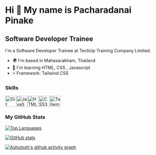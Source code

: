 
Hi 👋 My name is Pacharadanai Pinake
====================================

Software Developer Trainee
--------------------------

I'm a Software Developer Trainee at TechUp Training Company Limited.

* 🌍  I'm based in Mahasarakham, Thailand
* 🧠  I'm learning HTML, CSS , Javascript
* ⚡  Framework: Tailwind CSS

### Skills


<p align="left">
<a href="https://git-scm.com/" target="_blank" rel="noreferrer"><img src="https://raw.githubusercontent.com/danielcranney/readme-generator/main/public/icons/skills/git-colored.svg" width="36" height="36" alt="Git" /></a><a href="https://developer.mozilla.org/en-US/docs/Web/JavaScript" target="_blank" rel="noreferrer"><img src="https://raw.githubusercontent.com/danielcranney/readme-generator/main/public/icons/skills/javascript-colored.svg" width="36" height="36" alt="JavaScript" /></a><a href="https://developer.mozilla.org/en-US/docs/Glossary/HTML5" target="_blank" rel="noreferrer"><img src="https://raw.githubusercontent.com/danielcranney/readme-generator/main/public/icons/skills/html5-colored.svg" width="36" height="36" alt="HTML5" /></a><a href="https://www.w3.org/TR/CSS/#css" target="_blank" rel="noreferrer"><img src="https://raw.githubusercontent.com/danielcranney/readme-generator/main/public/icons/skills/css3-colored.svg" width="36" height="36" alt="CSS3" /></a><a href="https://tailwindcss.com/" target="_blank" rel="noreferrer"><img src="https://raw.githubusercontent.com/danielcranney/readme-generator/main/public/icons/skills/tailwindcss-colored.svg" width="36" height="36" alt="TailwindCSS" /></a>
</p>




### <b>My GitHub Stats</b>

<a href="https://github.com/P-Pacharadanai" align="left"><img src="https://github-readme-stats.vercel.app/api/top-langs/?username=P-Pacharadanai&langs_count=10&title_color=0891b2&text_color=ffffff&icon_color=0891b2&bg_color=1c1917&hide_border=true&locale=en&custom_title=Top%20%Languages" alt="Top Languages" /></a>

<a href="http://www.github.com/P-Pacharadanai"><img src="https://github-readme-stats.vercel.app/api?username=P-Pacharadanai&show_icons=true&hide=&count_private=true&title_color=0891b2&text_color=ffffff&icon_color=0891b2&bg_color=1c1917&hide_border=true&show_icons=true" alt="GitHub stats" /></a>

[![Ashutosh's github activity graph](https://github-readme-activity-graph.vercel.app/graph?username=P-Pacharadanai&theme=react&custom_title=Contribution%20Graph&hide_border=true&bg_color=1c1917&radius=12)](https://github.com/ashutosh00710/github-readme-activity-graph)

